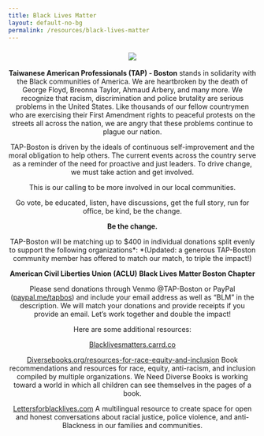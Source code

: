 ```yaml
---
title: Black Lives Matter
layout: default-no-bg
permalink: /resources/black-lives-matter
---
```


<div class="main-contents-area">
<!--<h3 class="no-bg">{{ page.title }}</h3>-->

<center>
<h3><img class="black-lives-matter-image" src="{{ site.baseurl }}/assets/images/resources-images/black-lives-matter.png"/></h3>

<b>Taiwanese American Professionals (TAP) - Boston</b> stands in solidarity with the Black communities of America. We are heartbroken by the death of George Floyd, Breonna Taylor, Ahmaud Arbery, and many more. We recognize that racism, discrimination and police brutality are serious problems in the United States. Like thousands of our fellow countrymen who are exercising their First Amendment rights to peaceful protests on the streets all across the nation, we are angry that these problems continue to plague our nation.

TAP-Boston is driven by the ideals of continuous self-improvement and the moral obligation to help others. The current events across the country serve as a reminder of the need for proactive and just leaders. To drive change, we must take action and get involved.

This is our calling to be more involved in our local communities.

Go vote, be educated, listen, have discussions, get the full story, run for office, be kind, be the change.

<b>Be the change.</b>

TAP-Boston will be matching up to $400 in individual donations split evenly to support the following organizations*:
*(Updated: a generous TAP-Boston community member has offered to match our match, to triple the impact!)

<b>American Civil Liberties Union (ACLU)</b>
<b>Black Lives Matter Boston Chapter</b>

Please send donations through Venmo @TAP-Boston or PayPal (<a href="https://www.paypal.me/tapbos?fbclid=IwAR1GGFRSwkHvIwrpw6_Hrsd02UYiFOQPPXP703Vcf_6i2aUJPASmZH-KyiA">paypal.me/tapbos</a>) and include your email address as well as “BLM” in the description. We will match your donations and provide receipts if you provide an email. Let’s work together and double the impact!

Here are some additional resources:

<a href="https://blacklivesmatters.carrd.co/?mc_cid=f8b27fe7da&mc_eid=[UNIQID]">Blacklivesmatters.carrd.co</a>

<a href="http://diversebooks.org/resources-for-race-equity-and-inclusion/?fbclid=IwAR13z6H5JDsXgm-eqEiUHEKeXBfVHScpN-HIG66kGMVAl9OQ2QAO71UkrrE&mc_cid=f8b27fe7da&mc_eid=[UNIQID]">Diversebooks.org/resources-for-race-equity-and-inclusion</a>
Book recommendations and resources for race, equity, anti-racism, and inclusion compiled by multiple organizations. We Need Diverse Books is working toward a world in which all children can see themselves in the pages of a book.

<a href="https://lettersforblacklives.com/?fbclid=IwAR0hTzY7p-i4vIeED0Um97whTQbWgP0rY5wNGKuL8s68AJbdmTmnnqwsub8">Lettersforblacklives.com</a>
A multilingual resource to create space for open and honest conversations about racial justice, police violence, and anti-Blackness in our families and communities.
</center>